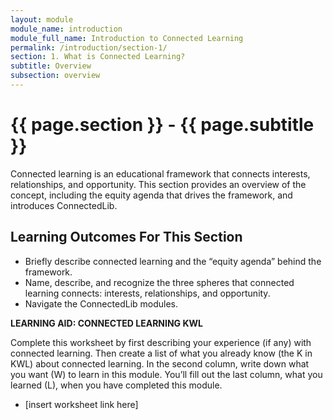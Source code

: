 ```yaml
---
layout: module
module_name: introduction
module_full_name: Introduction to Connected Learning
permalink: /introduction/section-1/
section: 1. What is Connected Learning?
subtitle: Overview
subsection: overview
---
```


# {{ page.section }} - {{ page.subtitle }}

Connected learning is an educational framework that connects interests, relationships, and opportunity. This section provides an overview of the concept, including the equity agenda that drives the framework, and introduces ConnectedLib.

## Learning Outcomes For This Section
<ul class="fancy"><li>Briefly describe connected learning and the “equity agenda” behind the framework.</li>
<li>Name, describe, and recognize the three spheres that connected learning connects: interests, relationships, and opportunity.</li>
<li>Navigate the ConnectedLib modules.</li>
</ul>

<div class="reflection"><p><b>LEARNING AID: CONNECTED LEARNING KWL</b></p>
<p>Complete this worksheet by first describing your experience (if any) with connected learning. Then create a list of what you already know (the K in KWL) about connected learning. In the second column, write down what you want (W) to learn in this module. You’ll fill out the last column, what you learned (L), when you have completed this module.</p>
<ul><li>[insert worksheet link here]</li></ul>
</div>

